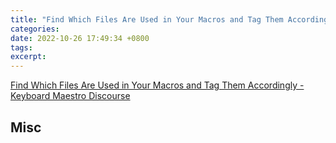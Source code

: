 ```yaml
---
title: "Find Which Files Are Used in Your Macros and Tag Them Accordingly"
categories: 
date: 2022-10-26 17:49:34 +0800
tags: 
excerpt: 
---
```




[Find Which Files Are Used in Your Macros and Tag Them Accordingly - Keyboard Maestro Discourse](https://forum.keyboardmaestro.com/t/find-which-files-are-used-in-your-macros-and-tag-them-accordingly/26569)






## Misc


